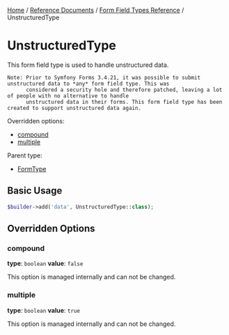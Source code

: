 [Home](../../../index.md) /
[Reference Documents](../../index.md) /
[Form Field Types Reference](index.md) /
UnstructuredType

# UnstructuredType

This form field type is used to handle unstructured data.

```text
Note: Prior to Symfony Forms 3.4.21, it was possible to submit unstructured data to *any* form field type. This was
      considered a security hole and therefore patched, leaving a lot of people with no alternative to handle
      unstructured data in their forms. This form field type has been created to support unstructured data again.
```

Overridden options:

* [compound](#compound)
* [multiple](#multiple)

Parent type:

* [FormType](http://symfony.com/doc/4.3/reference/forms/types/form.html)

## Basic Usage

```php
$builder->add('data', UnstructuredType::class);
```

## Overridden Options

### compound

**type**: `boolean` **value**: `false`

This option is managed internally and can not be changed.

### multiple

**type**: `boolean` **value**: `true`

This option is managed internally and can not be changed.
